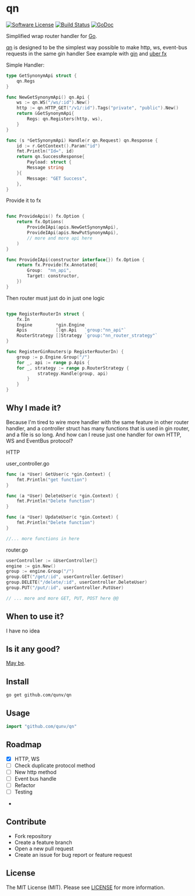 # qn

[![Software License](https://img.shields.io/badge/license-MIT-brightgreen.svg?style=flat-square)](LICENSE)
[![Build Status](https://img.shields.io/travis/tamnd/httpclient/master.svg?style=flat-square)](https://travis-ci.org/qunv/qn)
[![GoDoc](https://img.shields.io/badge/godoc-reference-blue.svg?style=flat-square)](https://godoc.org/github.com/qunv/qn)

Simplified wrap router handler for [Go](http://www.golang.org).

[qn](https://github.com/qunv/qn) is designed to be the simplest way possible to make http, ws, event-bus requests in the
same gin handler
See example with [gin](https://github.com/gin-gonic/gin) and [uber fx](https://github.com/uber-go/fx)

Simple Handler:

```go
type GetSynonymApi struct {
    qn.Regs
}

func NewGetSynonymApi() qn.Api {
    ws := qn.WS("/ws/:id").New()
    http := qn.HTTP_GET("/v1/:id").Tags("private", "public").New()
    return &GetSynonymApi{
        Regs: qn.Registers(http, ws),
    }
}

func (s *GetSynonymApi) Handle(r qn.Request) qn.Response {
    id := r.GetContext().Param("id")
    fmt.Println("Id=", id)
    return qn.SuccessResponse{
        Payload: struct {
        Message string
    }{
        Message: "GET Success",
    },
}
```

Provide it to fx

```go

func ProvideApis() fx.Option {
    return fx.Options(
        ProvideIApi(apis.NewGetSynonymApi),
        ProvideIApi(apis.NewPutSynonymApi),
		// more and more api here
    )
}

func ProvideIApi(constructor interface{}) fx.Option {
    return fx.Provide(fx.Annotated{
        Group:  "nn_api",
        Target: constructor,
    })
}
```

Then router must just do in just one logic

```go

type RegisterRouterIn struct {
    fx.In
    Engine         *gin.Engine
    Apis           []qn.Api   `group:"nn_api"`
    RouterStrategy []Strategy `group:"nn_router_strategy"`
}

func RegisterGinRouters(p RegisterRouterIn) {
    group := p.Engine.Group("/")
    for _, api := range p.Apis {
	for _, strategy := range p.RouterStrategy {
            strategy.Handle(group, api)
        }
    }
}
```

## Why I made it?

Because I'm tired to wire more handler with the same feature in other router handler, and a controller struct has many
functions that is used in gin router, and a file is so long.
And how can I reuse just one handler for own HTTP, WS and EventBus protocol?

HTTP

user_controller.go

```go
func (a *User) GetUser(c *gin.Context) {
	fmt.Println("get function")
}

func (a *User) DeleteUser(c *gin.Context) {
    fmt.Println("Delete function")
}

func (a *User) UpdateUser(c *gin.Context) {
    fmt.Println("Delete function")
}

//... more functions in here
```

router.go

```go
userController := &UserController{}
engine := gin.New()
group := engine.Group("/")
group.GET("/get/:id", userController.GetUser)
group.DELETE("/delete/:id", userController.DeleteUser)
group.PUT("/put/:id", userController.PutUser)

// ... more and more GET, PUT, POST here @@
```

## When to use it?

I have no idea

## Is it any good?

[May be](https://news.ycombinator.com/item?id=3067434).

## Install

```shell
go get github.com/qunv/qn
```

## Usage

```go
import "github.com/qunv/qn"
```

## Roadmap
- [X] HTTP, WS
- [ ] Check duplicate protocol method 
- [ ] New http method
- [ ] Event bus handle
- [ ] Refactor 
- [ ] Testing
- 
## Contribute
- Fork repository
- Create a feature branch
- Open a new pull request
- Create an issue for bug report or feature request

## License
The MIT License (MIT). Please see [LICENSE](LICENSE) for more information.
